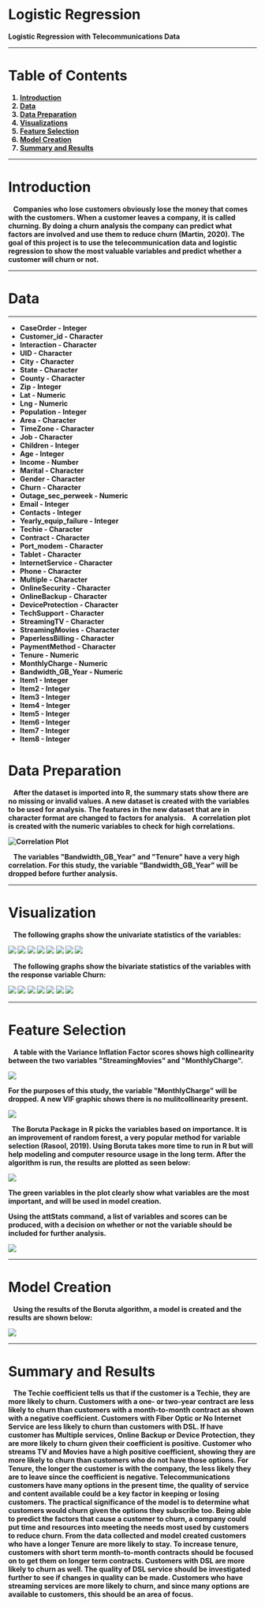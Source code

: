 # Logistic Regression

<B>Logistic Regression with Telecommunications Data<B>

---
  
# <B>Table of Contents<B>
  
 1. [Introduction](https://github.com/Kchurch29/Logistic-Regression---Telco-Churn#introduction)
 3. [Data](https://github.com/Kchurch29/Logistic-Regression---Telco-Churn#data)
 2. [Data Preparation](https://github.com/Kchurch29/Logistic-Regression---Telco-Churn#data-preparation)
 3. [Visualizations](https://github.com/Kchurch29/Logistic-Regression---Telco-Churn#visualization)
 4. [Feature Selection](https://github.com/Kchurch29/Logistic-Regression---Telco-Churn#feature-selection)
 5. [Model Creation](https://github.com/Kchurch29/Logistic-Regression---Telecommunications-Churn#model-creation)
 6. [Summary and Results](https://github.com/Kchurch29/Logistic-Regression---Telecommunications-Churn#summary-and-results)
  
---
  
# <B>Introduction<B>
  
&ensp; Companies who lose customers obviously lose the money that comes with the customers. When a customer leaves a company, it is called churning. By doing a churn analysis the company can predict what factors are involved and use them to reduce churn (Martin, 2020).  The goal of this project is to use the telecommunication data and logistic regression to show the most valuable variables and predict whether a customer will churn or not. 
 
  
---
  
# <B>Data<B>
---
  
* CaseOrder - Integer 
* Customer_id - Character
* Interaction - Character
* UID - Character
* City - Character
* State - Character
* County - Character
* Zip - Integer
* Lat - Numeric
* Lng - Numeric
* Population - Integer
* Area - Character
* TimeZone - Character
* Job - Character
* Children - Integer
* Age - Integer
* Income - Number
* Marital - Character
* Gender - Character
* Churn - Character
* Outage_sec_perweek - Numeric
* Email - Integer
* Contacts - Integer
* Yearly_equip_failure - Integer
* Techie - Character
* Contract - Character
* Port_modem - Character
* Tablet - Character
* InternetService - Character
* Phone - Character
* Multiple - Character
* OnlineSecurity - Character
* OnlineBackup - Character
* DeviceProtection - Character
* TechSupport - Character
* StreamingTV - Character
* StreamingMovies - Character
* PaperlessBilling - Character
* PaymentMethod - Character
* Tenure - Numeric
* MonthlyCharge - Numeric
* Bandwidth_GB_Year - Numeric
* Item1 - Integer
* Item2 - Integer
* Item3 - Integer
* Item4 - Integer
* Item5 - Integer
* Item6 - Integer
* Item7 - Integer
* Item8 - Integer
  
# <B>Data Preparation<B>
  
&ensp; After the dataset is imported into R, the summary stats show there are no missing or invalid values. A new dataset is created with the variables to be used for analysis. The features in the new dataset that are in character format are changed to factors for analysis. 
&ensp; A correlation plot is created with the numeric variables to check for high correlations.
  
![Correlation Plot](https://github.com/Kchurch29/Logistic-Regression---Telco-Churn/blob/main/images/corrplot.png)
  
&ensp; The variables "Bandwidth_GB_Year" and "Tenure" have a very high correlation. For this study, the variable "Bandwidth_GB_Year" will be dropped before further analysis.
  
  
---
  
# <B>Visualization<B>
  
&ensp; The following graphs show the univariate statistics of the variables:
  
![](https://github.com/Kchurch29/Logistic-Regression---Telco-Churn/blob/main/images/univariate/1.%20pop_area_child_age.png)
![](https://github.com/Kchurch29/Logistic-Regression---Telco-Churn/blob/main/images/univariate/2.%20income_marital_gender_outage.png)
![](https://github.com/Kchurch29/Logistic-Regression---Telco-Churn/blob/main/images/univariate/3.%20email_contact_yearlyfail_techie.png)
![](https://github.com/Kchurch29/Logistic-Regression---Telco-Churn/blob/main/images/univariate/4.%20contract_portmodems_tablet_internetservice.png)
![](https://github.com/Kchurch29/Logistic-Regression---Telco-Churn/blob/main/images/univariate/5.%20phone_multiple_onlinesec_onlineback.png)
![](https://github.com/Kchurch29/Logistic-Regression---Telco-Churn/blob/main/images/univariate/6.%20deviceprotection_techsupport_streamingtvs_streamingmovies.png)
![](https://github.com/Kchurch29/Logistic-Regression---Telco-Churn/blob/main/images/univariate/7.%20paperlessbilling_paymentmethod_monthlycharges_bandgbyear.png)
![](https://github.com/Kchurch29/Logistic-Regression---Telco-Churn/blob/main/images/univariate/8.%20churn.png)
  
&ensp; The following graphs show the bivariate statistics of the variables with the response variable Churn:
  
![](https://github.com/Kchurch29/Logistic-Regression---Telco-Churn/blob/main/images/bivariate/1.%20pop_area_children_age.png)
![](https://github.com/Kchurch29/Logistic-Regression---Telco-Churn/blob/main/images/bivariate/2.%20income_marital_gender_outage.png)
![](https://github.com/Kchurch29/Logistic-Regression---Telco-Churn/blob/main/images/bivariate/3.%20email_contacts_yearlyfailure_techie.png)
![](https://github.com/Kchurch29/Logistic-Regression---Telco-Churn/blob/main/images/bivariate/4.%20contract_portmodem_tablet_internetservice.png)
![](https://github.com/Kchurch29/Logistic-Regression---Telco-Churn/blob/main/images/bivariate/5.%20phone_multiple_onlinesecurity_onlinebackup.png)
![](https://github.com/Kchurch29/Logistic-Regression---Telco-Churn/blob/main/images/bivariate/6.%20deviceprotection_techsupport_streamingtv_streamingmovies.png)
![](https://github.com/Kchurch29/Logistic-Regression---Telco-Churn/blob/main/images/bivariate/7.%20paperlessbilling_paymentmethod_monthlycharge_bandwidth.png)
  
---
  
# <B>Feature Selection<B>

&ensp; A table with the Variance Inflation Factor scores shows high collinearity between the two variables "StreamingMovies" and "MonthlyCharge". 
  
![](https://github.com/Kchurch29/Logistic-Regression---Telco-Churn/blob/main/images/FirstVIFScores.png)
  
For the purposes of this study, the variable "MonthlyCharge" will be dropped.
A new VIF graphic shows there is no mulitcollinearity present.
  
![](https://github.com/Kchurch29/Logistic-Regression---Telco-Churn/blob/main/images/SecondVIFScores.png)
  
&ensp;The Boruta Package in R picks the variables based on importance. It is an improvement of random forest, a very popular method for variable selection (Rasool, 2019). Using Boruta takes more time to run in R but will help modeling and computer resource usage in the long term. After the algorithm is run, the results are plotted as seen below:
  
![](https://github.com/Kchurch29/Logistic-Regression---Telco-Churn/blob/main/images/borutathisplot.png)
  
The green variables in the plot clearly show what variables are the most important, and will be used in model creation.
  
Using the attStats command, a list of variables and scores can be produced, with a decision on whether or not the variable should be included for further analysis.
  
![](https://github.com/Kchurch29/Logistic-Regression---Telco-Churn/blob/main/images/attStats.png)
  
---
  
# <B>Model Creation<B>
 
&ensp; Using the results of the Boruta algorithm, a model is created and the results are shown below:
  
![](https://github.com/Kchurch29/Logistic-Regression---Telecommunications-Churn/blob/main/images/model1.png)
  
---
  
# <B>Summary and Results<B>
  
&ensp; The Techie coefficient tells us that if the customer is a Techie, they are more likely to churn. Customers with a one- or two-year contract are less likely to churn than customers with a month-to-month contract as shown with a negative coefficient.  Customers with Fiber Optic or No Internet Service are less likely to churn than customers with DSL. If have customer has Multiple services, Online Backup or Device Protection, they are more likely to churn given their coefficient is positive. Customer who streams TV and Movies have a high positive coefficient, showing they are more likely to churn than customers who do not have those options. For Tenure, the longer the customer is with the company, the less likely they are to leave since the coefficient is negative. Telecommunications customers have many options in the present time, the quality of service and content available could be a key factor in keeping or losing customers.
	The practical significance of the model is to determine what customers would churn given the options they subscribe too. Being able to predict the factors that cause a customer to churn, a company could put time and resources into meeting the needs most used by customers to reduce churn. 
	From the data collected and model created customers who have a longer Tenure are more likely to stay. To increase tenure, customers with short term month-to-month contracts should be focused on to get them on longer term contracts. Customers with DSL are more likely to churn as well. The quality of DSL service should be investigated further to see if changes in quality can be made. Customers who have streaming services are more likely to churn, and since many options are available to customers, this should be an area of focus.

  

